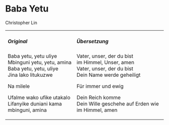 # Baba Yetu

Christopher Lin

<table>
<tr>
<td>

<h5> Original </h5>

<p> 
Baba yetu, yetu uliye <br>
Mbinguni yetu, yetu, amina <br>
Baba yetu, yetu, uliye <br>
Jina lako litukuzwe 
</p>

<p>
Na milele
</p>

<p>
Ufalme wako ufike utakalo <br>
Lifanyike duniani kama mbinguni, amina 
</p>

</td>
<td>

<h5> Übersetzung </h5>

<p>
Vater, unser, der du bist <br>
im Himmel, Unser, amen <br>
Vater, unser, der du bist <br>
Dein Name werde geheiligt 
</p>

<p>
Für immer und ewig
</p>

<p>
Dein Reich komme <br>
Dein Wille geschehe auf Erden wie im Himmel, amen 
</p>

</td>
</table>
